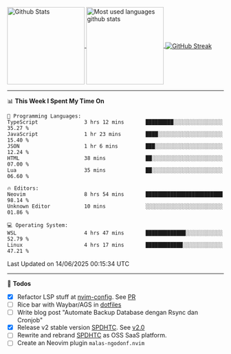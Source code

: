 <a href="https://github.com/anuraghazra/github-readme-stats">
  <img 
        height=180
        align="center" 
        src="https://github-readme-stats.vercel.app/api?username=rizkyilhampra&rank_icon=github&show_icons=true&theme=catppuccin_mocha&hide_border=true&include_all_commits=true&count_private=true&card_width=270" 
        alt="Github Stats" 
    />
</a>
<a href="https://github.com/anuraghazra/github-readme-stats">
  <img 
        height=180
        align="center" 
        src="https://github-readme-stats.vercel.app/api/top-langs/?username=rizkyilhampra&layout=compact&theme=catppuccin_mocha&hide_border=true&langs_count=8" 
        alt="Most used languages github stats" 
    />
</a>
<a href="https://git.io/streak-stats"><img src="https://streak-stats.demolab.com?user=rizkyilhampra&theme=catppuccin-mocha&hide_border=true" align="center" alt="GitHub Streak" /></a>

---

<!--START_SECTION:waka-->
📊 **This Week I Spent My Time On** 

```text
💬 Programming Languages: 
TypeScript               3 hrs 12 mins       █████████░░░░░░░░░░░░░░░░   35.27 % 
JavaScript               1 hr 23 mins        ████░░░░░░░░░░░░░░░░░░░░░   15.40 % 
JSON                     1 hr 6 mins         ███░░░░░░░░░░░░░░░░░░░░░░   12.24 % 
HTML                     38 mins             ██░░░░░░░░░░░░░░░░░░░░░░░   07.00 % 
Lua                      35 mins             ██░░░░░░░░░░░░░░░░░░░░░░░   06.60 % 

🔥 Editors: 
Neovim                   8 hrs 54 mins       █████████████████████████   98.14 % 
Unknown Editor           10 mins             ░░░░░░░░░░░░░░░░░░░░░░░░░   01.86 % 

💻 Operating System: 
WSL                      4 hrs 47 mins       █████████████░░░░░░░░░░░░   52.79 % 
Linux                    4 hrs 17 mins       ████████████░░░░░░░░░░░░░   47.21 % 
```


 Last Updated on 14/06/2025 00:15:34 UTC
<!--END_SECTION:waka-->

---

📒 **Todos**
<br>
- [x] Refactor LSP stuff at [nvim-config](https://github.com/rizkyilhampra/nvim-config). See [PR](https://github.com/rizkyilhampra/nvim-config/pull/9)
- [ ] Rice bar with Waybar/AGS in [dotfiles](https://github.com/rizkyilhampra/dotfiles)
- [ ] Write blog post "Automate Backup Database dengan Rsync dan Cronjob"
- [x] Release v2 stable version [SPDHTC](https://github.com/rizkyilhampra/spdhtc). See [v2.0](https://github.com/rizkyilhampra/spdhtc/releases/tag/v2.0)
- [ ] Rewrite and rebrand [SPDHTC](https://github.com/rizkyilhampra/spdhtc) as OSS SaaS platform.
- [ ] Create an Neovim plugin `malas-ngodonf.nvim`
